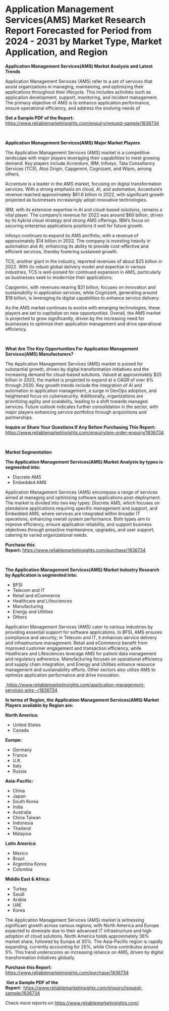 <p><h1>Application Management Services(AMS) Market Research Report Forecasted for Period from 2024 -  2031 by Market Type, Market Application, and Region</h1></p><p><strong>Application Management Services(AMS) Market Analysis and Latest Trends</strong></p>
<p><p>Application Management Services (AMS) refer to a set of services that assist organizations in managing, maintaining, and optimizing their applications throughout their lifecycle. This includes activities such as application development, support, monitoring, and incident management. The primary objective of AMS is to enhance application performance, ensure operational efficiency, and address the evolving needs of</p></p>
<p><strong>Get a Sample PDF of the Report:&nbsp;</strong> <a href="https://www.reliablemarketinsights.com/enquiry/request-sample/1836734?utm_campaign=1166&utm_medium=2&utm_source=Github&utm_content=ia&utm_term=31122024&utm_id=application-management-servicesams">https://www.reliablemarketinsights.com/enquiry/request-sample/1836734</a></p>
<p>&nbsp;</p>
<p><strong>Application Management Services(AMS) Major Market Players</strong></p>
<p><p>The Application Management Services (AMS) market is a competitive landscape with major players leveraging their capabilities to meet growing demand. Key players include Accenture, IBM, Infosys, Tata Consultancy Services (TCS), Atos Origin, Capgemini, Cognizant, and Wipro, among others.</p><p>Accenture is a leader in the AMS market, focusing on digital transformation services. With a strong emphasis on cloud, AI, and automation, Accenture’s revenue reached approximately $61.6 billion in 2022, with significant growth projected as businesses increasingly adopt innovative technologies.</p><p>IBM, with its extensive expertise in AI and cloud-based solutions, remains a vital player. The company’s revenue for 2022 was around $60 billion, driven by its hybrid cloud strategy and strong AMS offerings. IBM’s focus on securing enterprise applications positions it well for future growth.</p><p>Infosys continues to expand its AMS portfolio, with a revenue of approximately $14 billion in 2022. The company is investing heavily in automation and AI, enhancing its ability to provide cost-effective and efficient services, thereby fostering sustained growth.</p><p>TCS, another giant in the industry, reported revenues of about $25 billion in 2022. With its robust global delivery model and expertise in various industries, TCS is well-poised for continued expansion in AMS, particularly as businesses seek to modernize their applications.</p><p>Capgemini, with revenues nearing $21 billion, focuses on innovation and sustainability in application services, while Cognizant, generating around $18 billion, is leveraging its digital capabilities to enhance service delivery.</p><p>As the AMS market continues to evolve with emerging technologies, these players are set to capitalize on new opportunities. Overall, the AMS market is projected to grow significantly, driven by the increasing need for businesses to optimize their application management and drive operational efficiency.</p></p>
<p>&nbsp;</p>
<p><strong>What Are The Key Opportunities For Application Management Services(AMS) Manufacturers?</strong></p>
<p><p>The Application Management Services (AMS) market is poised for substantial growth, driven by digital transformation initiatives and the increasing demand for cloud-based solutions. Valued at approximately $25 billion in 2023, the market is projected to expand at a CAGR of over 8% through 2030. Key growth trends include the integration of AI and automation in application management, a surge in DevOps adoption, and heightened focus on cybersecurity. Additionally, organizations are prioritizing agility and scalability, leading to a shift towards managed services. Future outlook indicates further consolidation in the sector, with major players enhancing service portfolios through acquisitions and partnerships.</p></p>
<p><strong>Inquire or Share Your Questions If Any Before Purchasing This Report:</strong> <a href="https://www.reliablemarketinsights.com/enquiry/pre-order-enquiry/1836734?utm_campaign=1166&utm_medium=2&utm_source=Github&utm_content=ia&utm_term=31122024&utm_id=application-management-servicesams">https://www.reliablemarketinsights.com/enquiry/pre-order-enquiry/1836734</a></p>
<p>&nbsp;</p>
<p><strong>Market Segmentation</strong></p>
<p><strong>The Application Management Services(AMS) Market Analysis by types is segmented into:</strong></p>
<p><ul><li>Discrete AMS</li><li>Embedded AMS</li></ul></p>
<p><p>Application Management Services (AMS) encompass a range of services aimed at managing and optimizing software applications post-deployment. The market is divided into two key types: Discrete AMS, which focuses on standalone applications requiring specific management and support, and Embedded AMS, where services are integrated within broader IT operations, enhancing overall system performance. Both types aim to improve efficiency, ensure application reliability, and support business objectives through proactive maintenance, upgrades, and user support, catering to varied organizational needs.</p></p>
<p><strong>Purchase this Report:&nbsp;</strong><a href="https://www.reliablemarketinsights.com/purchase/1836734?utm_campaign=1166&utm_medium=2&utm_source=Github&utm_content=ia&utm_term=31122024&utm_id=application-management-servicesams">https://www.reliablemarketinsights.com/purchase/1836734</a></p>
<p>&nbsp;</p>
<p><strong>The Application Management Services(AMS) Market Industry Research by Application is segmented into:</strong></p>
<p><ul><li>BFSI</li><li>Telecom and IT</li><li>Retail and eCommerce</li><li>Healthcare and Lifesciences</li><li>Manufacturing</li><li>Energy and Utilities</li><li>Others</li></ul></p>
<p><p>Application Management Services (AMS) cater to various industries by providing essential support for software applications. In BFSI, AMS ensures compliance and security; in Telecom and IT, it enhances service delivery and infrastructure management. Retail and eCommerce benefit from improved customer engagement and transaction efficiency, while Healthcare and Lifesciences leverage AMS for patient data management and regulatory adherence. Manufacturing focuses on operational efficiency and supply chain integration, and Energy and Utilities enhance resource management and sustainability efforts. Other sectors also utilize AMS to optimize application performance and drive innovation.</p></p>
<p><a href="https://www.reliablemarketinsights.com/application-management-services-ams--r1836734?utm_campaign=1166&utm_medium=2&utm_source=Github&utm_content=ia&utm_term=31122024&utm_id=application-management-servicesams">&nbsp;https://www.reliablemarketinsights.com/application-management-services-ams--r1836734</a></p>
<p><strong>In terms of Region, the Application Management Services(AMS) Market Players available by Region are:</strong></p>
<p>
    <p> <strong> North America: </strong>
        <ul>
            <li>United States</li>
            <li>Canada</li>
        </ul>
        </p> 
    <p> <strong> Europe: </strong>
        <ul>
            <li>Germany</li>
            <li>France</li>
            <li>U.K.</li>
            <li>Italy</li>
            <li>Russia</li>
        </ul>
        </p> 
    <p> <strong> Asia-Pacific: </strong>
        <ul>
            <li>China</li>
            <li>Japan</li>
            <li>South Korea</li>
            <li>India</li>
            <li>Australia</li>
            <li>China Taiwan</li>
            <li>Indonesia</li>
            <li>Thailand</li>
            <li>Malaysia</li>
        </ul>
        </p> 
    <p> <strong> Latin America: </strong>
        <ul>
            <li>Mexico</li>
            <li>Brazil</li>
            <li>Argentina Korea</li>
            <li>Colombia</li>
        </ul>
        </p> 
    <p> <strong> Middle East & Africa: </strong>
        <ul>
            <li>Turkey</li>
            <li>Saudi</li>
            <li>Arabia</li>
            <li>UAE</li>
            <li>Korea</li>
        </ul>
    </p>
    </p>
<p><p>The Application Management Services (AMS) market is witnessing significant growth across various regions, with North America and Europe expected to dominate due to their advanced IT infrastructure and high adoption of cloud solutions. North America holds approximately 38% market share, followed by Europe at 30%. The Asia-Pacific region is rapidly expanding, currently accounting for 25%, while China contributes around 5%. This trend underscores an increasing reliance on AMS, driven by digital transformation initiatives globally.</p></p>
<p><strong>Purchase this Report: </strong><a href="https://www.reliablemarketinsights.com/purchase/1836734?utm_campaign=1166&utm_medium=2&utm_source=Github&utm_content=ia&utm_term=31122024&utm_id=application-management-servicesams">https://www.reliablemarketinsights.com/purchase/1836734</a></p>
<p>&nbsp;<strong>Get a Sample PDF of the Report:&nbsp;&nbsp;</strong><a href="https://www.reliablemarketinsights.com/enquiry/request-sample/1836734?utm_campaign=1166&utm_medium=2&utm_source=Github&utm_content=ia&utm_term=31122024&utm_id=application-management-servicesams">https://www.reliablemarketinsights.com/enquiry/request-sample/1836734</a></p>
<p><strong></strong></p>
<p>Check more reports on <a href="https://www.reliablemarketinsights.com/?utm_campaign=1166&utm_medium=2&utm_source=Github&utm_content=ia&utm_term=31122024&utm_id=application-management-servicesams">https://www.reliablemarketinsights.com/</a></p>